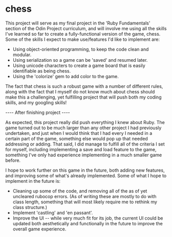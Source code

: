 # chess

This project will serve as my final project in the 'Ruby Fundamentals' section of the Odin Project curriculum, and will involve me using all the skills I've learned so far to create a fully-functional version of the game, chess. Some of the skills I expect to make use/features I'd like to implement are:

- Using object-oriented programming, to keep the code clean and modular.
- Using serialization so a game can be 'saved' and resumed later.
- Using unicode characters to create a game board that is easily identifiable as being chess.
- Using the 'colorize' gem to add color to the game.

The fact that chess is such a robust game with a number of different rules, along with the fact that I myself do not know much about chess should make this a challenging, yet fulfilling project that will push both my coding skills, and my googling skills!

---- After finishing project ----

As expected, this project really did push everything I knew about Ruby. The game turned out to be much larger than any other project I had previously undertaken, and just when I would think that I had every I needed in a certain part of the game, something else would pop up that needed addressing or adding. 
That said, I did manage to fulfill all of the criteria I set for myself, including implementing a save and load feature to the game, something I've only had experience implementing in a much smaller game before.

I hope to work further on this game in the future, both adding new features, and improving some of what's already implemented. Some of what I hope to implement in the future is:

- Cleaning up some of the code, and removing all of the as of yet uncleared rubocop errors. (As of writing these are mostly to do with class length, something that will most likely require me to rethink my class structure.)
- Implement 'castling' and 'en passant'.
- Improve the UI -- while very much fit for its job, the current UI could be updated both aesthetically and functionally in the future to improve the overall game experience.
